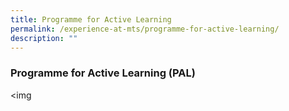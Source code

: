 ```yaml
---
title: Programme for Active Learning
permalink: /experience-at-mts/programme-for-active-learning/
description: ""
---
```

### Programme for Active Learning (PAL)

<img 